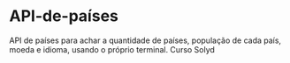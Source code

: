 # API-de-países
API de países para achar a quantidade de países, população de cada país, moeda e idioma, usando o próprio terminal. Curso Solyd

